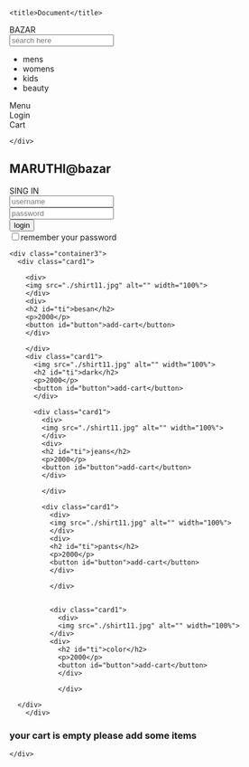 <!DOCTYPE html>
<html lang="en">
<head>
    <meta charset="UTF-8">
    <meta http-equiv="X-UA-Compatible" content="IE=edge">
    <meta name="viewport" content="width=device-width, initial-scale=1.0">
    <link rel="stylesheet" href="project.css">
    
    <title>Document</title>
</head>
<body class="border">
   <section>
    <div class="container">
        <div class="logo">BAZAR</div>
        <div><input type="text" name="" id="search" placeholder="search here" onkeyup="fil()" ></div>
        <div class="menu">
            <ul>
                <li>mens</li>
                <li>womens</li>
                <li>kids</li>
                <li>beauty</li>
            </ul>
        </div>
        <div class="toggle">Menu</div>
        <div class="login">Login</div>
        <div class="bucket">Cart</div>
      
    </div>
   </section>
   <div id="span"></div>
   <section1>
    <div class="maru">
    <div class="bazar1">
      <h2 class="bazar">MARUTHI@bazar</h2>
    </div>

   
  <section2>
    <div class="title">SING IN</div>
    <form  onsubmit="ar()">
        <input type="text" name="user1" id="user1" class="revanth" placeholder="username">
        <br>
        <input type="password" name="password" id="password1" class="revanth" placeholder="password">
        <br>
        <input type="submit" name="login" id="login1" value="login">
        <br>
        <input type="checkbox" name="box" id="box">remember your password
    </form>
  </section2>
 
  
    <div class="container3">
      <div class="card1">
        
        <div>
        <img src="./shirt11.jpg" alt="" width="100%">
        </div>
        <div>
        <h2 id="ti">besan</h2>  
        <p>2000</p>
        <button id="button">add-cart</button>
        </div>

        </div>
        <div class="card1">
          <img src="./shirt11.jpg" alt="" width="100%">
          <h2 id="ti">dark</h2>  
          <p>2000</p>
          <button id="button">add-cart</button>
          </div>

          <div class="card1">
            <div>
            <img src="./shirt11.jpg" alt="" width="100%">
            </div>
            <div>
            <h2 id="ti">jeans</h2>  
            <p>2000</p>
            <button id="button">add-cart</button>
            </div>

            </div>

            <div class="card1">
              <div>
              <img src="./shirt11.jpg" alt="" width="100%">
              </div>
              <div>
              <h2 id="ti">pants</h2>  
              <p>2000</p>
              <button id="button">add-cart</button>
              </div>

              </div>

              
              <div class="card1">
                <div>
                <img src="./shirt11.jpg" alt="" width="100%">
              </div>
              <div>
                <h2 id="ti">color</h2>  
                <p>2000</p>
                <button id="button">add-cart</button>
                </div>

                </div>

      </div>
        </div>
  
  <section4>
    <div class="cart">
      <h3 id="cart1">your cart is empty please add some items</h3>
     
     

    </div>
  </section4>
 <!----- <section5>
    <div class="nag">
      <div class="nag1">Delivery-Details</div>
    <form  onsubmit="karthik2()">
      <label for="">name</label>
      <input type="text" name="name1" id="fullname1" required>
      <br>
      <label for="">mobile</label>
      <input type="tel" name="city1" id="fullcity1" required>
      <br>
     
      <label for="">delivery address</label>
      <textarea name="daddress1" id="fulldaddress1" cols="30" rows="10" required></textarea>
      <br>
      <input type="submit" name="" id="submit" value="submit">


    </form>
    </div>
  </section5>
  <section6>
    <div class="import">
      <table>
        <thead>
          <tr>
            <th>name</th>
            <th>mobile</th>
            <th>address</th>
          </tr>
        </thead>
        <tbody>

        </tbody>
      </table>

    </div>
  </section6>--->
   <script src="project.js"> </script>
   
    
  
    
</body>
</html>
*{
    padding: 0px;
   margin: 0px;
   box-sizing: border-box;
   font-family: sans-serif;
}
section{
    background-color: rgb(41, 40, 40);
    box-shadow: 0px 2px 5px 0px;
}
.container{
    display: grid;
    grid-template-columns: 20% 20% 20% 20% 20%;
    color: white;
    font-weight: 600;
    align-items: center;

}
.menu ul{
    display: flex;
    justify-content: space-between;
    align-items: center;
}
.menu ul li{
    list-style: none;
}
.toggle{
   margin-left: 50px;
   display: none;
}
.logo{
    font-size: larger;
    font-weight: 900;
   
}
.login{
    cursor: pointer;
    margin-left: 80px;
}
#button{
    background-color: ghostwhite;
    border: 1px solid black;
    border-radius: 5px;
    outline: none;
    font-weight: 800;
    font-family: system-ui, -apple-system, BlinkMacSystemFont, 'Segoe UI', Roboto, Oxygen, Ubuntu, Cantarell, 'Open Sans', 'Helvetica Neue', sans-serif;
    cursor: pointer;
    color: black;
}
#buy{
    background-color: rgb(163, 244, 224);
    border: 1px solid black;
    border-radius: 5px;
    outline: none;
    font-weight: 800;
    font-family: system-ui, -apple-system, BlinkMacSystemFont, 'Segoe UI', Roboto, Oxygen, Ubuntu, Cantarell, 'Open Sans', 'Helvetica Neue', sans-serif;
    cursor: pointer;
    color: black;
    margin-left: 20px;

}
.galary{
    width: 100%;
    height: 300px;
    background-color: rgba(0, 0, 0, 0.011);
}
#slider{
    margin-top: 25px;
    width: 100%;
    height: 300px;
  border: 1px solid black;
  border-radius: 3px;
}
.maru{
    display: grid;
    grid-template-columns: auto auto;
   
}
.bazar{
    font-weight: 900;
    color: rgb(29, 36, 36);
    font-size: larger;
   
   text-align: center;
   margin-top: 50px;
   margin-left: 20px;
 


}
.bazar1{
    background-color: rgb(188, 246, 129);
}
section1{
   
    position: absolute;
    top: 20%;
    left: 50%;
    background-color: rgba(255, 255, 255, 0.667);
    animation-name: drop;
    animation-duration: 1s;
    display: none;

}
.super{
    display: block;
}
@keyframes drop {
    0%{
        opacity: 0.2;
        transform: translate(0,-150%);
    }
    50%{
        opacity: 0.2;
        transform: translate(0,-30%);
    }
    100%{
        opacity: 0.5;
        transform:none;
    }
    
}
.head{
    text-align: center;
                                                            /* login form styles here*/
    border-radius: 5px;
    box-shadow: 1px 0px 0px 0px;
}
strong{
    font-weight: 900;
   font-style: normal;
  
   color: rgb(28, 23, 23);
   margin: 10px;
   width: 100%;
}
input{
    margin: 0px;
    border: 1px solid black;
    outline: none;
    border-radius: 5px;

}

   

   

section2 {
    position: absolute;
    left: 50%;
    top: 20%;
    background-color: white;
    box-shadow: 0px 2px 1px 0px;
    width: 350px;
    text-align: center;
   display: none;
    animation-name: logi;
    animation-duration: 1s;
    border: 1px solid black;
    outline: none;
    border-radius: 5px ;

}
.nag input{
    display: flexbox;
    flex-direction: column;
    margin: 10px;
    padding: 10px;
}
.nag {
   display: flexbox;
   flex-direction: column;
   margin-top: 20px;
   position: absolute;
   top: 20%;
   left: 50%;
  
    
    background-color: rgba(235, 222, 222, 0.861);
    height: 400px;
    width: 30%;
    border: 1px solid black;
    outline: none;
    border-radius: 5px;
    box-shadow: 1px 2px 1px 3px white;
}
.import{
    background-color: rgb(231, 200, 163);
    width: 50%;
    height: 300px;
}
.nag1{
    font-family: Cambria, Cochin, Georgia, Times, 'Times New Roman', serif;
    font-weight: 900;
    font-size: larger;
    margin: 15px;
    text-align: center;
    background-color: aliceblue;

}
.raj{
    display: block;
}
.revanth{
    border: 1px solid black;
    outline: none;
    border-radius: 3px ;
    box-shadow: 1px 0.5px 1px 1px white;
    background-color: rgb(244, 134, 134);
}
@keyframes logi {
    0%{
        opacity: 0.5;
        transform: translate(0,-150%);
    }
    0%{
        opacity: 0.9;
        transform: translate(0,-50%);
    }
    100%{
        opacity: 0.3;
        transform: none;
    }
    
}
.title{
    color: black;
    font-weight: 700;
    font-style: normal;
    margin: 5px;

}
section2 input{
    margin: 5px;
    border: 1px solid black;
    border-radius: 5px;
    outline: none;
}
#login1{
    background-color: rgb(142, 225, 16);
    width: 100px;
    border-radius: 5px;
    font-family: sans-serif;
    font-weight: 600;
}
#spa1{
    color: rgb(67, 131, 67);
}
a{
    text-decoration: none;
    color: black;
}
#submit{
    background-color: rgb(70, 240, 96);
    border-radius: 5px;
    border: 1px solid black;
    outline: none;
    color: white;
    font-weight: 700;
    width: 100px;
}
@media (max-width:760px){
    .toggle{
        display: block;
        cursor: pointer;
    }
    .menu {
        display: none;
       
    }
  
   
   
    .container{
        flex-direction: column;
        align-items: flex-start;

    }
    .akka{
        width: 200px;

    }
    .menu ul{
        flex-direction: column;
       width: 100%;
        background-color: rgba(0, 0, 255, 0.075);
       margin-top: 30px;
        margin-left: 0px;
       position: absolute;
       top: 5%;
       left: -40%;
       color: black;
       }
       .menu ul li{
        text-align: center;
      margin: 10px;
       width: 100%;
       float: left;

        
       }
       .menu.active{
        display: flex;
       }

}
section3{
    width: 100%;
    height: 100vh;
    background-color: white;
}
.we3{
    position: absolute;
  
   border: 1px solid black;
   outline: none;
   border-radius: 5px;
    color: rgb(35, 31, 31);
}

.we1{
    border: 1px solid black;
    background-color: white;
    color: black;
  padding: 5px;
  padding-left: 10px;
  background-color: white;
  border: 1px solid black;
  outline: none;
  border-radius: 5px;
 padding: 6px;
 margin-left: 0px;
 

    
    
}
.we{
    border: 1px solid black;
    background-color: white;
    color: black;
  padding: 5px;
  padding-left: 10px;
  background-color: white;
  border: 1px solid black;
  outline: none;
  border-radius: 5px;
 
 padding-top: 20px;
 
  
 
   

}
.we{
   
    border: 1px solid black;
    background-color: white;
    color: black;
  padding: 5px;
  padding-left: 10px;
  background-color: white;
  border: 1px solid black;
  outline: none;
  border-radius: 5px;
  

}
.butr{
    width: 100px;
    background-color: rgb(176, 247, 70);
    border: 1px solid black;
    outline: none;
    border-radius: 5px;
   
   
}
.card1 img{
    height: 200px;
    
}

#span{
    position: absolute;
    left: 80%;
    top: 0%;
    color: white;
}
.cart{
    margin-left: 100px;
background-color: rgb(236, 200, 200);
border: none;
overflow-y: scroll;

width: 60%;
height: 50vh;
position: absolute;
top: -100%;
}


.cart.active{
    top: 50px;
}
.bucket{
    cursor: pointer;
}

  

.container3{
    margin-left: 150px;
    display: grid;
    grid-template-columns: auto auto auto ;
    grid-gap: 60px;
    margin-top: 60px;
    margin-right: 50px;
}
.card{
    border: 1px solid rgb(239, 231, 231);
    border-radius: 5px;
    outline: none;
    box-shadow: 5px 10px 10px 5px white;
    width: 200px;


}
    
